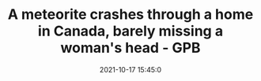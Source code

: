 ---
"title": "A meteorite crashes through a home in Canada, barely missing a woman's head - GPB"
"date": "2021-10-17 15:45:0"
"feed_name": "GOOGLENEWSCONSTRUCTION"
"feed_website": "https://news.google.com/search?q=construction%2Bincident&hl=en-US&gl=US&ceid=US:en"
"feed_rss": "https://news.google.com/rss/search?q=construction%2Bincident&hl=en-US&gl=US&ceid=US:en"
"link": "https://www.gpb.org/news/2021/10/17/meteorite-crashes-through-home-in-canada-barely-missing-womans-head"
"source": "{'href': 'https://www.gpb.org', 'title': 'GPB'}"
"file": "_posts/2021-1-1-dc91c2a8c5274ce4f2f8fac591ac6112e0885916.md"
"accident": "1"
"drilling": "0"
"represented_by": "0"
"dead": "0"
"injured": "0"
"arrested": "0"
"place": "unknown place"
"where": "unknown site"
"causes": "unknown"
"place_uri": "unknown place"
---